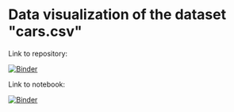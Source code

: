 
# Data visualization of the dataset "cars.csv"

Link to repository:

[![Binder](https://mybinder.org/badge_logo.svg)](https://mybinder.org/v2/gh/BorisPelichek/Dataviz_cars.csv/HEAD)


Link to notebook:

[![Binder](https://mybinder.org/badge_logo.svg)](https://mybinder.org/v2/gh/BorisPelichek/Dataviz_cars.csv/HEAD?filepath=Exploratory_Data_Analysis.ipynb)




